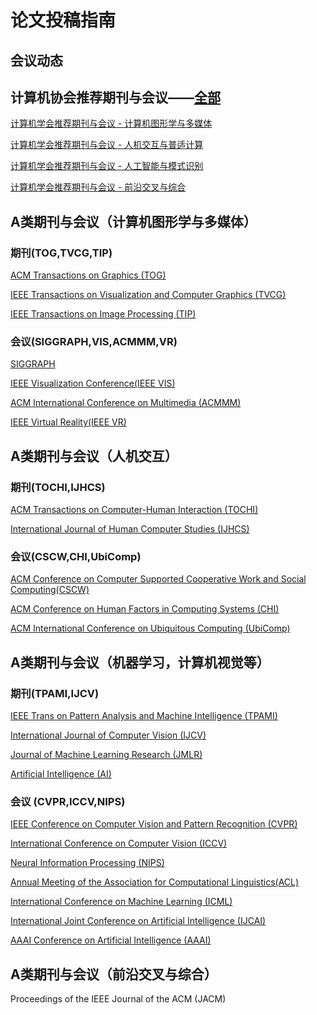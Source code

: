 # 论文投稿指南

## 会议动态

## 计算机协会推荐期刊与会议——[全部][1]

[计算机学会推荐期刊与会议 - 计算机图形学与多媒体][2]

[计算机学会推荐期刊与会议 - 人机交互与普适计算][3]

[计算机学会推荐期刊与会议 - 人工智能与模式识别][4]

[计算机学会推荐期刊与会议 - 前沿交叉与综合][5]

## A类期刊与会议（计算机图形学与多媒体）

### 期刊(TOG,TVCG,TIP)

[ACM Transactions on Graphics (TOG)][6]

[IEEE Transactions on Visualization and Computer Graphics (TVCG)][7]

[IEEE Transactions on Image Processing (TIP)][8]

### 会议(SIGGRAPH,VIS,ACMMM,VR)

[SIGGRAPH][9]

[IEEE Visualization Conference(IEEE VIS)][10]

[ACM International Conference on Multimedia (ACMMM)][11]

[IEEE Virtual Reality(IEEE VR)][12]

## A类期刊与会议（人机交互）

### 期刊(TOCHI,IJHCS)

[ACM Transactions on Computer-Human Interaction (TOCHI)][13]

[International Journal of Human Computer Studies (IJHCS)][14]

### 会议(CSCW,CHI,UbiComp)

[ACM Conference on Computer Supported Cooperative Work and Social Computing(CSCW)][15]

[ACM Conference on Human Factors in Computing Systems (CHI)][16]

[ACM International Conference on Ubiquitous Computing (UbiComp)][17]

## A类期刊与会议（机器学习，计算机视觉等）

### 期刊(TPAMI,IJCV)

[IEEE Trans on Pattern Analysis and Machine Intelligence (TPAMI)][18]

[International Journal of Computer Vision (IJCV)][19]

[Journal of Machine Learning Research (JMLR)][20]

[Artificial Intelligence (AI)][21]

### 会议 (CVPR,ICCV,NIPS)

[IEEE Conference on Computer Vision and Pattern Recognition (CVPR)][22]

[International Conference on Computer Vision (ICCV)][23]

[Neural Information Processing (NIPS)][24]
  
  
[Annual Meeting of the Association for Computational Linguistics(ACL)][25]

[International Conference on Machine Learning (ICML)][26]

[International Joint Conference on Artificial Intelligence (IJCAI)][27]

[AAAI Conference on Artificial Intelligence (AAAI)][28] 

## A类期刊与会议（前沿交叉与综合）

Proceedings of the IEEE
Journal of the ACM (JACM)

[1]: https://github.com/samchen45/DALAB_Conferences-Journals/blob/main/documents/%E4%B8%AD%E5%9B%BD%E8%AE%A1%E7%AE%97%E6%9C%BA%E5%AD%A6%E4%BC%9A%E6%8E%A8%E8%8D%90%E5%9B%BD%E9%99%85%E5%AD%A6%E6%9C%AF%E4%BC%9A%E8%AE%AE%E5%92%8C%E6%9C%9F%E5%88%8A%E7%9B%AE%E5%BD%95-2019.pdf

[2]: https://github.com/samchen45/DALAB_Conferences-Journals/blob/main/documents/%E4%B8%AD%E5%9B%BD%E8%AE%A1%E7%AE%97%E6%9C%BA%E5%AD%A6%E4%BC%9A%E6%8E%A8%E8%8D%90%E5%9B%BD%E9%99%85%E5%AD%A6%E6%9C%AF%E4%BC%9A%E8%AE%AE%E5%92%8C%E6%9C%9F%E5%88%8A%E7%9B%AE%E5%BD%95-2019-%E5%9B%BE%E5%BD%A2%E5%AD%A6.pdf

[3]: https://github.com/samchen45/DALAB_Conferences-Journals/blob/main/documents/%E4%B8%AD%E5%9B%BD%E8%AE%A1%E7%AE%97%E6%9C%BA%E5%AD%A6%E4%BC%9A%E6%8E%A8%E8%8D%90%E5%9B%BD%E9%99%85%E5%AD%A6%E6%9C%AF%E4%BC%9A%E8%AE%AE%E5%92%8C%E6%9C%9F%E5%88%8A%E7%9B%AE%E5%BD%95-2019-%E4%BA%BA%E6%9C%BA%E4%BA%A4%E4%BA%92.pdf

[4]: https://github.com/samchen45/DALAB_Conferences-Journals/blob/main/documents/%E4%B8%AD%E5%9B%BD%E8%AE%A1%E7%AE%97%E6%9C%BA%E5%AD%A6%E4%BC%9A%E6%8E%A8%E8%8D%90%E5%9B%BD%E9%99%85%E5%AD%A6%E6%9C%AF%E4%BC%9A%E8%AE%AE%E5%92%8C%E6%9C%9F%E5%88%8A%E7%9B%AE%E5%BD%95-2019-%E4%BA%BA%E5%B7%A5%E6%99%BA%E8%83%BD.pdf

[5]: https://github.com/samchen45/DALAB_Conferences-Journals/blob/main/documents/%E4%B8%AD%E5%9B%BD%E8%AE%A1%E7%AE%97%E6%9C%BA%E5%AD%A6%E4%BC%9A%E6%8E%A8%E8%8D%90%E5%9B%BD%E9%99%85%E5%AD%A6%E6%9C%AF%E4%BC%9A%E8%AE%AE%E5%92%8C%E6%9C%9F%E5%88%8A%E7%9B%AE%E5%BD%95-2019-%E4%BA%A4%E5%8F%89%E7%BB%BC%E5%90%88.pdf

[6]: http://dblp.uni-trier.de/db/journals/tog/

[7]: http://dblp.uni-trier.de/db/journals/tvcg/

[8]: http://dblp.uni-trier.de/db/journals/tip/

[9]: http://dblp.uni-trier.de/db/conf/siggraph/index.html

[10]: http://dblp.uni-trier.de/db/conf/visualization/index.html

[11]: http://dblp.uni-trier.de/db/conf/mm/

[12]: http://dblp.uni-trier.de/db/conf/vr/

[13]: http://dblp.uni-trier.de/db/journals/tochi/

[14]: http://dblp.uni-trier.de/db/journals/ijmms/

[15]: http://dblp.uni-trier.de/db/conf/cscw/

[16]: http://dblp.uni-trier.de/db/conf/chi/

[17]: http://dblp.uni-trier.de/db/conf/huc/

[18]: http://dblp.uni-trier.de/db/journals/pami/

[19]: http://dblp.uni-trier.de/db/journals/ijcv/

[20]: http://dblp.uni-trier.de/db/journals/jmlr/

[21]: http://dblp.uni-trier.de/db/journals/ai/

[22]: http://dblp.uni-trier.de/db/conf/cvpr/

[23]: http://dblp.uni-trier.de/db/conf/iccv/

[24]: http://dblp.uni-trier.de/db/conf/nips/

[25]: http://dblp.uni-trier.de/db/conf/acl/

[26]: http://dblp.uni-trier.de/db/conf/icml/

[27]: http://dblp.uni-trier.de/db/conf/ijcai/

[28]: http://dblp.uni-trier.de/db/conf/aaai/



